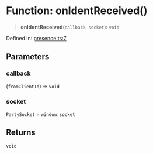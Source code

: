 # Function: onIdentReceived()

> **onIdentReceived**(`callback`, `socket`): `void`

Defined in: [presence.ts:7](https://github.com/benallfree/lab13/blob/55b13e2c02a360fdce138b0495c78378f8c063b1/sdk/src/online/presence.ts#L7)

## Parameters

### callback

(`fromClientId`) => `void`

### socket

`PartySocket` = `window.socket`

## Returns

`void`
